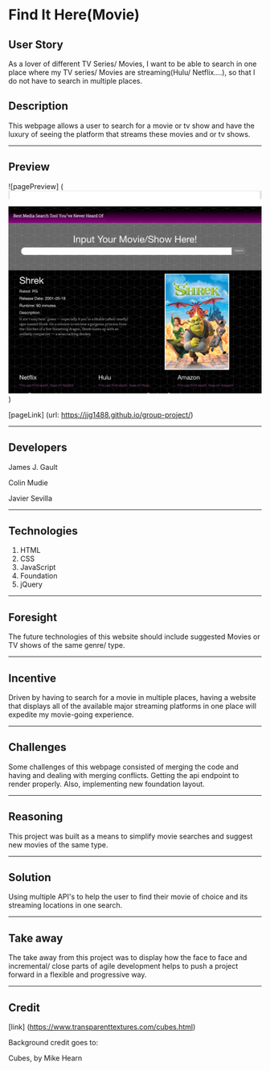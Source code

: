 # Find It Here(Movie)

## User Story

As a lover of different TV Series/ Movies, I want to be able to search in one place where my TV series/ Movies are streaming(Hulu/ Netflix....), so that I do not have to search in multiple places.

## Description

This webpage allows a user to search for a movie or tv show and have the luxury of seeing the platform that streams these movies and or tv shows.

---

## Preview

![pagePreview] (<img src="./images/img.png" alt="pagePreview"/>)

[pageLink] (url: <https://jjg1488.github.io/group-project/>)

---

## Developers

James J. Gault

Colin Mudie

Javier Sevilla

---

## Technologies

1. HTML
2. CSS
3. JavaScript
4. Foundation
5. jQuery

---

## Foresight

The future technologies of this website should include suggested Movies or TV shows of the same genre/ type.

---

## Incentive

Driven by having to search for a movie in multiple places, having a website that displays all of the available major streaming platforms in one place will expedite my movie-going experience.

---

## Challenges

Some challenges of this webpage consisted of merging the code and having and dealing with merging conflicts. Getting the api endpoint to render properly. Also, implementing new foundation layout.

---

## Reasoning

This project was built as a means to simplify movie searches and suggest new movies of the same type.

---

## Solution

Using multiple API's to help the user to find their movie of choice and its streaming locations in one search.

---

## Take away

The take away from this project was to display how the face to face and incremental/ close parts of agile development helps to push a project forward in a flexible and progressive way.

---

## Credit

[link] (<https://www.transparenttextures.com/cubes.html>)

Background credit goes to:

Cubes, by Mike Hearn
